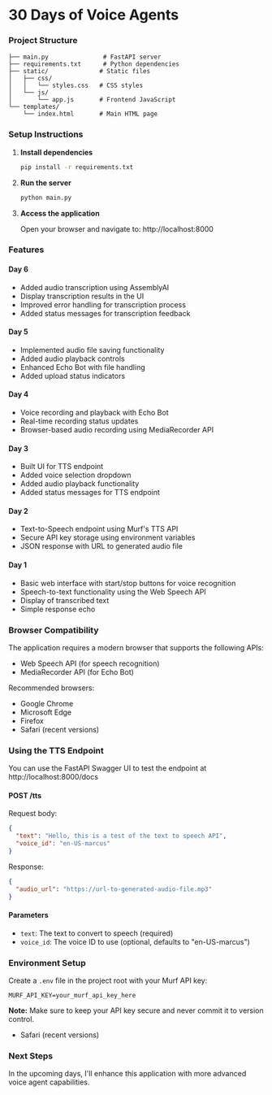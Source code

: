 # 30 Days of Voice Agents


### Project Structure

```
├── main.py               # FastAPI server
├── requirements.txt      # Python dependencies
├── static/              # Static files
│   ├── css/
│   │   └── styles.css   # CSS styles
│   └── js/
│       └── app.js       # Frontend JavaScript
└── templates/
    └── index.html       # Main HTML page
```

### Setup Instructions

1. **Install dependencies**

   ```bash
   pip install -r requirements.txt
   ```

2. **Run the server**

   ```bash
   python main.py
   ```

3. **Access the application**

   Open your browser and navigate to: http://localhost:8000

### Features

#### Day 6
- Added audio transcription using AssemblyAI
- Display transcription results in the UI
- Improved error handling for transcription process
- Added status messages for transcription feedback

#### Day 5
- Implemented audio file saving functionality
- Added audio playback controls
- Enhanced Echo Bot with file handling
- Added upload status indicators

#### Day 4
- Voice recording and playback with Echo Bot
- Real-time recording status updates
- Browser-based audio recording using MediaRecorder API

#### Day 3
- Built UI for TTS endpoint
- Added voice selection dropdown
- Added audio playback functionality
- Added status messages for TTS endpoint


#### Day 2
- Text-to-Speech endpoint using Murf's TTS API
- Secure API key storage using environment variables
- JSON response with URL to generated audio file

#### Day 1
- Basic web interface with start/stop buttons for voice recognition
- Speech-to-text functionality using the Web Speech API
- Display of transcribed text
- Simple response echo

### Browser Compatibility

The application requires a modern browser that supports the following APIs:
- Web Speech API (for speech recognition)
- MediaRecorder API (for Echo Bot)

Recommended browsers:
- Google Chrome
- Microsoft Edge
- Firefox
- Safari (recent versions)

### Using the TTS Endpoint

You can use the FastAPI Swagger UI to test the endpoint at http://localhost:8000/docs

#### POST /tts

Request body:
```json
{
  "text": "Hello, this is a test of the text to speech API",
  "voice_id": "en-US-marcus"
}
```

Response:
```json
{
  "audio_url": "https://url-to-generated-audio-file.mp3"
}
```

#### Parameters

- `text`: The text to convert to speech (required)
- `voice_id`: The voice ID to use (optional, defaults to "en-US-marcus")

### Environment Setup

Create a `.env` file in the project root with your Murf API key:
```
MURF_API_KEY=your_murf_api_key_here
```

**Note:** Make sure to keep your API key secure and never commit it to version control.
- Safari (recent versions)

### Next Steps

In the upcoming days, I'll enhance this application with more advanced voice agent capabilities.
